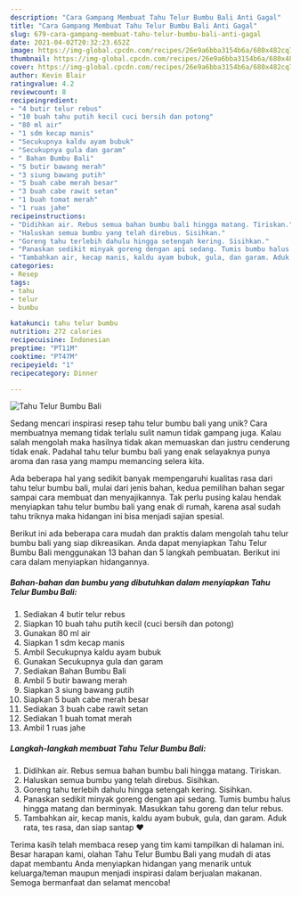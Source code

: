```yaml
---
description: "Cara Gampang Membuat Tahu Telur Bumbu Bali Anti Gagal"
title: "Cara Gampang Membuat Tahu Telur Bumbu Bali Anti Gagal"
slug: 679-cara-gampang-membuat-tahu-telur-bumbu-bali-anti-gagal
date: 2021-04-02T20:32:23.652Z
image: https://img-global.cpcdn.com/recipes/26e9a6bba3154b6a/680x482cq70/tahu-telur-bumbu-bali-foto-resep-utama.jpg
thumbnail: https://img-global.cpcdn.com/recipes/26e9a6bba3154b6a/680x482cq70/tahu-telur-bumbu-bali-foto-resep-utama.jpg
cover: https://img-global.cpcdn.com/recipes/26e9a6bba3154b6a/680x482cq70/tahu-telur-bumbu-bali-foto-resep-utama.jpg
author: Kevin Blair
ratingvalue: 4.2
reviewcount: 8
recipeingredient:
- "4 butir telur rebus"
- "10 buah tahu putih kecil cuci bersih dan potong"
- "80 ml air"
- "1 sdm kecap manis"
- "Secukupnya kaldu ayam bubuk"
- "Secukupnya gula dan garam"
- " Bahan Bumbu Bali"
- "5 butir bawang merah"
- "3 siung bawang putih"
- "5 buah cabe merah besar"
- "3 buah cabe rawit setan"
- "1 buah tomat merah"
- "1 ruas jahe"
recipeinstructions:
- "Didihkan air. Rebus semua bahan bumbu bali hingga matang. Tiriskan."
- "Haluskan semua bumbu yang telah direbus. Sisihkan."
- "Goreng tahu terlebih dahulu hingga setengah kering. Sisihkan."
- "Panaskan sedikit minyak goreng dengan api sedang. Tumis bumbu halus hingga matang dan berminyak. Masukkan tahu goreng dan telur rebus."
- "Tambahkan air, kecap manis, kaldu ayam bubuk, gula, dan garam. Aduk rata, tes rasa, dan siap santap ❤"
categories:
- Resep
tags:
- tahu
- telur
- bumbu

katakunci: tahu telur bumbu 
nutrition: 272 calories
recipecuisine: Indonesian
preptime: "PT11M"
cooktime: "PT47M"
recipeyield: "1"
recipecategory: Dinner

---
```



![Tahu Telur Bumbu Bali](https://img-global.cpcdn.com/recipes/26e9a6bba3154b6a/680x482cq70/tahu-telur-bumbu-bali-foto-resep-utama.jpg)

Sedang mencari inspirasi resep tahu telur bumbu bali yang unik? Cara membuatnya memang tidak terlalu sulit namun tidak gampang juga. Kalau salah mengolah maka hasilnya tidak akan memuaskan dan justru cenderung tidak enak. Padahal tahu telur bumbu bali yang enak selayaknya punya aroma dan rasa yang mampu memancing selera kita.



Ada beberapa hal yang sedikit banyak mempengaruhi kualitas rasa dari tahu telur bumbu bali, mulai dari jenis bahan, kedua pemilihan bahan segar sampai cara membuat dan menyajikannya. Tak perlu pusing kalau hendak menyiapkan tahu telur bumbu bali yang enak di rumah, karena asal sudah tahu triknya maka hidangan ini bisa menjadi sajian spesial.


Berikut ini ada beberapa cara mudah dan praktis dalam mengolah tahu telur bumbu bali yang siap dikreasikan. Anda dapat menyiapkan Tahu Telur Bumbu Bali menggunakan 13 bahan dan 5 langkah pembuatan. Berikut ini cara dalam menyiapkan hidangannya.

<!--inarticleads1-->

##### Bahan-bahan dan bumbu yang dibutuhkan dalam menyiapkan Tahu Telur Bumbu Bali:

1. Sediakan 4 butir telur rebus
1. Siapkan 10 buah tahu putih kecil (cuci bersih dan potong)
1. Gunakan 80 ml air
1. Siapkan 1 sdm kecap manis
1. Ambil Secukupnya kaldu ayam bubuk
1. Gunakan Secukupnya gula dan garam
1. Sediakan  Bahan Bumbu Bali
1. Ambil 5 butir bawang merah
1. Siapkan 3 siung bawang putih
1. Siapkan 5 buah cabe merah besar
1. Sediakan 3 buah cabe rawit setan
1. Sediakan 1 buah tomat merah
1. Ambil 1 ruas jahe




<!--inarticleads2-->

##### Langkah-langkah membuat Tahu Telur Bumbu Bali:

1. Didihkan air. Rebus semua bahan bumbu bali hingga matang. Tiriskan.
1. Haluskan semua bumbu yang telah direbus. Sisihkan.
1. Goreng tahu terlebih dahulu hingga setengah kering. Sisihkan.
1. Panaskan sedikit minyak goreng dengan api sedang. Tumis bumbu halus hingga matang dan berminyak. Masukkan tahu goreng dan telur rebus.
1. Tambahkan air, kecap manis, kaldu ayam bubuk, gula, dan garam. Aduk rata, tes rasa, dan siap santap ❤




Terima kasih telah membaca resep yang tim kami tampilkan di halaman ini. Besar harapan kami, olahan Tahu Telur Bumbu Bali yang mudah di atas dapat membantu Anda menyiapkan hidangan yang menarik untuk keluarga/teman maupun menjadi inspirasi dalam berjualan makanan. Semoga bermanfaat dan selamat mencoba!
